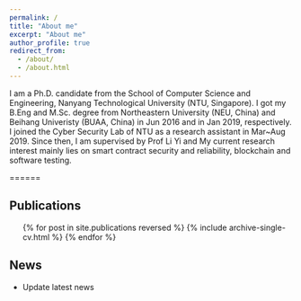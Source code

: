 ```yaml
---
permalink: /
title: "About me"
excerpt: "About me"
author_profile: true
redirect_from: 
  - /about/
  - /about.html
---
```


I am a Ph.D. candidate from the School of Computer Science and Engineering, Nanyang Technological University (NTU, Singapore). 
I got my B.Eng and M.Sc. degree from Northeastern University (NEU, China) and Beihang Univeristy (BUAA, China)  in Jun 2016 and in Jan 2019, respectively.
I joined the Cyber Security Lab of NTU as a research assistant in Mar~Aug 2019.
Since then, I am supervised by Prof Li Yi and 
My current research interest mainly lies on smart contract security and reliability, blockchain and software testing.

======
<h2 id="news">Publications</h2>
  <ul>{% for post in site.publications reversed %}
    {% include archive-single-cv.html %}
  {% endfor %}</ul>

<h2 id="news">News</h2>
<ul>
  <li> Update latest news</li>
</ul>